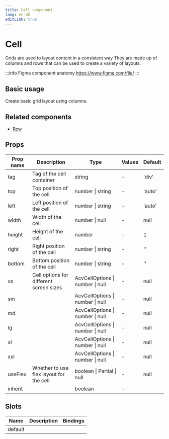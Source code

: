 ```yaml
---
title: Cell component
lang: en-US
editLink: true
---
```


# Cell

Grids are used to layout content in a consistent way
They are made up of columns and rows that can be used to create a variety of layouts.

:::info Figma component anatomy
https://www.figma.com/file/
:::

## Basic usage

Create basic grid layout using columns.

## Related components

- [Row](/components/grid/grid.doc)

## Props

| Prop name | Description                             | Type                             | Values | Default |
| --------- | --------------------------------------- | -------------------------------- | ------ | ------- |
| tag       | Tag of the cell container               | string                           | -      | 'div'   |
| top       | Top position of the cell                | number \| string                 | -      | 'auto'  |
| left      | Left position of the cell               | number \| string                 | -      | 'auto'  |
| width     | Width of the cell                       | number \| null                   | -      | null    |
| height    | Height of the cell                      | number                           | -      | 1       |
| right     | Right position of the cell              | number \| string                 | -      | ''      |
| bottom    | Bottom position of the cell             | number \| string                 | -      | ''      |
| xs        | Cell options for different screen sizes | AcvCellOptions \| number \| null | -      | null    |
| sm        |                                         | AcvCellOptions \| number \| null | -      | null    |
| md        |                                         | AcvCellOptions \| number \| null | -      | null    |
| lg        |                                         | AcvCellOptions \| number \| null | -      | null    |
| xl        |                                         | AcvCellOptions \| number \| null | -      | null    |
| xxl       |                                         | AcvCellOptions \| number \| null | -      | null    |
| useFlex   | Whether to use flex layout for the cell | boolean \| Partial \| null       | -      | null    |
| inherit   |                                         | boolean                          | -      |         |

## Slots

| Name    | Description | Bindings |
| ------- | ----------- | -------- |
| default |             |          |
